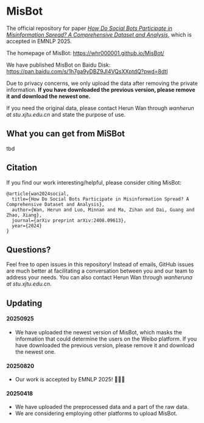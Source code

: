 # MisBot

The official repository for paper [*How Do Social Bots Participate in Misinformation Spread? A Comprehensive Dataset and Analysis*](https://arxiv.org/abs/2408.09613), which is accepted in EMNLP 2025.

The homepage of MisBot: https://whr000001.github.io/MisBot/

We have published MisBot on Baidu Disk: https://pan.baidu.com/s/1h7ga9yDBZ9JI4VQsXXptdQ?pwd=8dtl

Due to privacy concerns, we only upload the data after removing the private information. **If you have downloaded the previous version, please remove it and download the newest one.**

If you need the original data, please contact Herun Wan through *wanherun at stu.xjtu.edu.cn* and state the purpose of use.

## What you can get from MiSBot

tbd

## Citation
If you find our work interesting/helpful, please consider citing MisBot:
```
@article{wan2024social,
  title={How Do Social Bots Participate in Misinformation Spread? A Comprehensive Dataset and Analysis},
  author={Wan, Herun and Luo, Minnan and Ma, Zihan and Dai, Guang and Zhao, Xiang},
  journal={arXiv preprint arXiv:2408.09613},
  year={2024}
}
```

## Questions?
Feel free to open issues in this repository! Instead of emails, GitHub issues are much better at facilitating a conversation between you and our team to address your needs. You can also contact Herun Wan through *wanheruna at stu.xjtu.edu.cn*.

## Updating

#### 20250925

- We have uploaded the newest version of MisBot, which masks the information that could determine the users on the Weibo platform. If you have downloaded the previous version, please remove it and download the newest one.
  
#### 20250820
  
- Our work is accepted by EMNLP 2025! 🎉🎉🎉
  
#### 20250418
- We have uploaded the preprocessed data and a part of the raw data.
- We are considering employing other platforms to upload MisBot.
